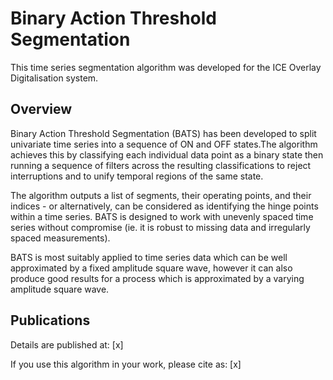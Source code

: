 # Binary Action Threshold Segmentation

This time series segmentation algorithm was developed for the ICE Overlay Digitalisation system.

## Overview
Binary Action Threshold Segmentation (BATS) has been developed to split univariate time series into a sequence of ON and OFF states.The algorithm achieves this by classifying each individual data point as a binary state then running a sequence of filters across the resulting classifications to reject interruptions and to unify temporal regions of the same state.

The algorithm outputs a list of segments, their operating points, and their indices - or alternatively, can be considered as identifying the hinge points within a time series. BATS is designed to work with unevenly spaced time series without compromise (ie. it is robust to missing data and irregularly spaced measurements).

BATS is most suitably applied to time series data which can be well approximated by a fixed amplitude square wave, however it can also produce good results for a process which is approximated by a varying amplitude square wave.

## Publications
Details are published at: [x]

If you use this algorithm in your work, please cite as: [x]
